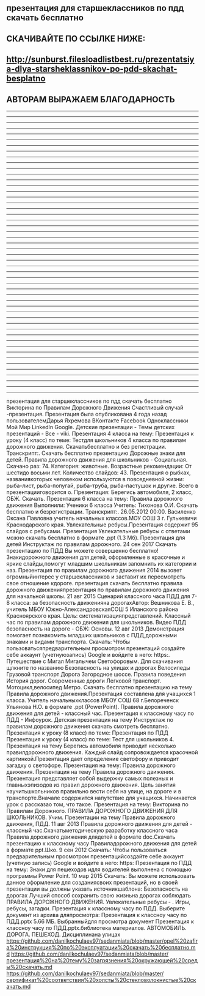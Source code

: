 презентация для старшеклассников по пдд скачать бесплатно
--------------------------------------------------
СКАЧИВАЙТЕ ПО ССЫЛКЕ НИЖЕ:
--------------------------------------------------
http://sunburst.filesloadlistbest.ru/prezentatsiya-dlya-starsheklassnikov-po-pdd-skachat-besplatno
--------------------------------------------------
АВТОРАМ ВЫРАЖАЕМ БЛАГОДАРНОСТЬ
--------------------------------------------------
--------------------------------------------------
--------------------------------------------------
--------------------------------------------------
--------------------------------------------------
--------------------------------------------------
--------------------------------------------------
--------------------------------------------------
--------------------------------------------------
--------------------------------------------------
--------------------------------------------------
--------------------------------------------------
--------------------------------------------------
--------------------------------------------------
--------------------------------------------------
--------------------------------------------------
--------------------------------------------------
--------------------------------------------------
--------------------------------------------------
--------------------------------------------------
--------------------------------------------------
--------------------------------------------------
--------------------------------------------------
--------------------------------------------------
--------------------------------------------------
--------------------------------------------------
--------------------------------------------------
--------------------------------------------------
--------------------------------------------------
--------------------------------------------------
--------------------------------------------------
--------------------------------------------------
--------------------------------------------------
--------------------------------------------------
--------------------------------------------------
--------------------------------------------------
--------------------------------------------------
--------------------------------------------------
--------------------------------------------------
--------------------------------------------------
--------------------------------------------------
--------------------------------------------------
--------------------------------------------------
--------------------------------------------------
--------------------------------------------------
--------------------------------------------------
--------------------------------------------------
--------------------------------------------------
--------------------------------------------------
--------------------------------------------------
--------------------------------------------------
презентация для старшеклассников по пдд скачать бесплатно Викторина по Правилам Дорожного Движения  Счастливый случай  -презентация. Презентация была опубликована 4 года назад пользователемДарья Яхремова  ВКонтакте  Facebook  Одноклассники  Мой Мир  LinkedIn Google. Детские презентации - Темы детских презентаций - Все - viki. Презентация 4 класса на тему: Презентация к уроку (4 класс) по теме: Тестдля школьников 4 класса по правилам дорожного движения. Скачатьбесплатно и без регистрации.  Транскрипт:. Скачать бесплатно презентацию Дорожные знаки для детей. Правила дорожного движения для школьников - Социальная. Скачано раз: 74. Категория: животные. Возрастные рекомендации: От шестидо восьми лет. Количество слайдов: 43. Презентация о рыбках, названиякоторых человеком используются в повседневной жизни: рыба-лист, рыба-попугай, рыба-труба, рыба-пастушок и другие. Всего в презентацииговорится о. Презентация: Берегись автомобиля, 2 класс, ОБЖ. Скачать. Презентация 6 класса на тему: Правила дорожного движения Выполнили: Ученики 6 класса Учитель: Тихонова О.И. Скачать бесплатно и безрегистрации.  Транскрипт:. 26.05.2012 00:00. Василенко Оксана Павловна учитель начальных классов.МОУ СОШ  3 г. Гулькевичи Краснодарского края. Увлекательные ребусы.Презентация содержит 95 слайдов с ребусами. Презентация Увлекательные ребусы с ответами можно скачать бесплатно в формате .ppt (1.3 Мб). Презентация для детей Инструктаж по правилам дорожного. 24 сен 2017  Скачать презентацию по ПДД Вы можете совершенно бесплатно! Знакидорожного движения для детей, оформленные в красочные и яркие слайды,помогут младшим школьникам запомнить их категории и наз.
Презентация по правилам дорожного движения 2014 вызовет огромныйинтерес у старшеклассников и заставит их пересмотреть свое отношение кдороге.  презентация скачать бесплатно правила дорожного движенияпрезентация по правилам дорожного движения для начальной школы. 21 авг 2015  Сценарий классного часа ПДД для 7-8 класса: за безопасность движенияна дорогахАвтор: Вешникова Е. В., учитель МБОУ Южно-АлександровскаяСОШ  5 Иланского района Красноярского края. Цель: систематизацияпредставлений. Классный час по правилам дорожного движения для школьников. Видео ПДД безопасность на дороге - ОБЖ: Основы. 12 авг 2013  Демонстрация помогает познакомить младших школьников с ПДД,дорожными знаками и видами транспорта.  Скачать:  Чтобы пользоватьсяпредварительным просмотром презентаций создайте себе аккаунт (учетнуюзапись) Google и войдите в него: https:. Путешествие с Мигал Мигалычем Светофоровым. Для скачивания щлкните по названию Безопасность на улицах и дорогах  Велосипеды Грузовой транспорт  Дорога  Загородное шоссе. Правила поведения История дорог. Современные дороги  Легковой транспорт. Мотоцикл,велосипед  Метро. Скачать бесплатно презентацию на тему Правила дорожного движения.Презентация составлена для учащихся 1 класса. Учитель начальныхклассов МБОУ СОШ 68 г.Белореченск Ульянова Н.О. в формате .ppt (PowerPoint). Правила дорожного движения для детей - классный час. Презентация к классному часу по ПДД - Инфоурок. Детская презентация на тему Инструктаж по правилам дорожного движения скачать смотреть бесплатно. Презентация к уроку (8 класс) по теме: Презентация по ПДД
Презентация к уроку (4 класс) по теме: Тест для школьников 4. Презентация на тему Берегись автомобиля приводит несколько правилдорожного движения. Каждый слайд сопровождается красочной картинкой.Презентация дает определение светофору и приводит загадку о светофоре. Презентация на тему: Правила дорожного движения. Презентация на тему Правила дорожного движения. Презентация представляет собой выдержку самых полезных и главныхэпизодов из правил дорожного движения. Цель занятия  научитьшкольников правильно вести себя на улице, на дороге и в транспорте.Вначале содержится напутствие для учащихся. Начинается урок с рассказао том, что такое. Презентация на тему: Викторина по Правилам Дорожного. ПРАВИЛА ДОРОЖНОГО ДВИЖЕНИЯ ДЛЯ ШКОЛЬНИКОВ. Учим. Презентации на тему Правила дорожного движения, ПДД. 11 авг 2013  Правила дорожного движения для детей - классный час.Скачатьметодическую разработку классного часа Правила дорожного движения длядетей в формате doc.Скачать презентацию к классному часу Правиладорожного движения для детей в формате ppt.Шко. 9 сен 2012  Скачать:  Чтобы пользоваться предварительным просмотром презентацийсоздайте себе аккаунт (учетную запись) Google и войдите в него: https:  Презентация по ПДД на тему: Знаки для пешеходов идля водителей выполнена с помощью программы Power Point. 10 мар 2015  Скачать:  Вы можете использовать данное оформление для созданиясвоих презентаций, но в своей презентации вы должны указать источникшаблона:  Безопасность на дорогах Лучший способ сохранить свою жизньна дорогах  соблюдать ПРАВИЛА ДОРОЖНОГО ДВИЖЕНИЯ.
Увлекательные ребусы - . Игры, ребусы, загадки. Презентация к классному часу по ПДД. Выберите документ из архива дляпросмотра: Презентация к классноу часу по ПДД.pptx 5.66 МБ. Выбранныйдля просмотра документ Презентация к классноу часу по ПДД.pptx.библиотека материалов. АВТОМОБИЛЬ. ДОРОГА. ПЕШЕХОД. Дисциплинана улицах
https://github.com/danilkochulaev97/sedanmiata/blob/master/opel%20zafira%20инструкция%20по%20эксплуатации%20скачать%20бесплатно.md
https://github.com/danilkochulaev97/sedanmiata/blob/master/презентация%20на%20тему%20загрязнения%20окружающей%20среды%20скачать.md
https://github.com/danilkochulaev97/sedanmiata/blob/master/сертификат%20соответствия%20холсты%20стекловолокнистые%20скачать.md